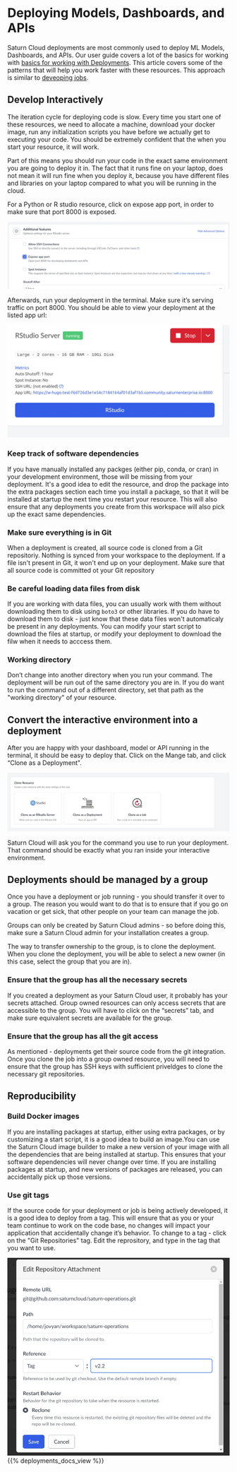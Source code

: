# Deploying Models, Dashboards, and APIs

Saturn Cloud deployments are most commonly used to deploy ML Models, Dashboards, and APIs. Our user guide covers a lot of the basics for working with [basics for working with Deployments](/docs). This article covers some of the patterns that will help you work faster with these resources. This approach is similar to [deveoping jobs](/docs).

## Develop Interactively

The iteration cycle for deploying code is slow. Every time you start one of these resources, we need to allocate a machine, download your docker image, run any initialization scripts you have before we actually get to executing your code. You should be extremely confident that the when you start your resource, it will work.

Part of this means you should run your code in the exact same environment you are going to deploy it in. The fact that it runs fine on your laptop, does not mean it will run fine when you deploy it, because you have different files and libraries on your laptop compared to what you will be running in the cloud.

For a Python or R studio resource, click on expose app port, in order to make sure that port 8000 is exposed.

<img src="/images/docs/expose-app-port.webp" alt="Exposing the app port on a resource" class="doc-image">

Afterwards, run your deployment in the terminal. Make sure it’s serving traffic on port 8000. You should be able to view your deployment at the listed app url:

<img src="/images/docs/app-url.webp" alt="App url" class="doc-image">

### Keep track of software dependencies

If you have manually installed any packges (either pip, conda, or cran) in your development environment, those will be missing from your deployment. It's a good idea to edit the resource, and drop the package into the extra packages section each time you install a package, so that it will be installed at startup the next time you restart your resource. This will also ensure that any deployments you create from this workspace will also pick up the exact same dependencies.

### Make sure everything is in Git

When a deployment is created, all source code is cloned from a Git repositoriy. Nothing is synced from your workspace to the deployment. If a file isn't present in Git, it won't end up on your deployment. Make sure that all source code is committed ot your Git repository

### Be careful loading data files from disk

If you are working with data files, you can usually work with them without downloading them to disk using `boto3` or other libraries. If you do have to download them to disk - just know that these data files won't automaticaly be present in any deployments. You can modify your start script to download the files at startup, or modify your deployment to download the filw when it needs to acccess them.

### Working directory

Don’t change into another directory when you run your command. The deployment will be run out of the same directory you are in. If you do want to run the command out of a different directory, set that path as the "working directory" of your resource.

## Convert the interactive environment into a deployment

After you are happy with your dashboard, model or API running in the terminal, it should be easy to deploy that. Click on the Mange tab, and click “Clone as a Deployment".

<img src="/images/docs/clone-as-job.webp" alt="clone as a job" class="doc-image">

Saturn Cloud will ask you for the command you use to run your deployment. That command should be exactly what you ran inside your interactive environment.

## Deployments should be managed by a group

Once you have a deployment or job running - you should transfer it over to a group. The reason you would want to do that is to ensure that if you go on vacation or get sick, that other people on your team can manage the job.

Groups can only be created by Saturn Cloud admins - so before doing this, make sure a Saturn Cloud admin for your installation creates a group.

The way to transfer ownership to the group, is to clone the deployment. When you clone the deployment, you will be able to select a new owner (in this case, select the group that you are in).

### Ensure that the group has all the necessary secrets

If you created a deployment as your Saturn Cloud user, it probably has your secrets attached. Group owned resources can only access secrets that are accessible to the group. You will have to click on the “secrets” tab, and make sure equivalent secrets are available for the group.

### Ensure that the group has all the git access

As mentioned - deployments get their source code from the git integration. Once you clone the job into a group owned resource, you will need to ensure that the group has SSH keys with sufficient priveldges to clone the necessary git repositories.

## Reproducibility
### Build Docker images

If you are installing packages at startup, either using extra packages, or by customizing a start script, it is a good idea to build an image.You can use the Saturn Cloud image builder to make a new version of your image with all the dependencies that are being installed at startup. This ensures that your software dependencies will never change over time. If you are installing packages at startup, and new versions of packages are released, you can accidentally pick up those versions.

### Use git tags

If the source code for your deployment or job is being actively developed, it is a good idea to deploy from a tag. This will ensure that as you or your team continue to work on the code base, no changes will impact your application that accidentally change it’s behavior. To change to a tag - click on the "Git Repositories" tag. Edit the reprository, and type in the tag that you want to use.

<img src="/images/docs/git-tag.webp" alt="Use git tags" class="doc-image">
{{% deployments_docs_view %}}
